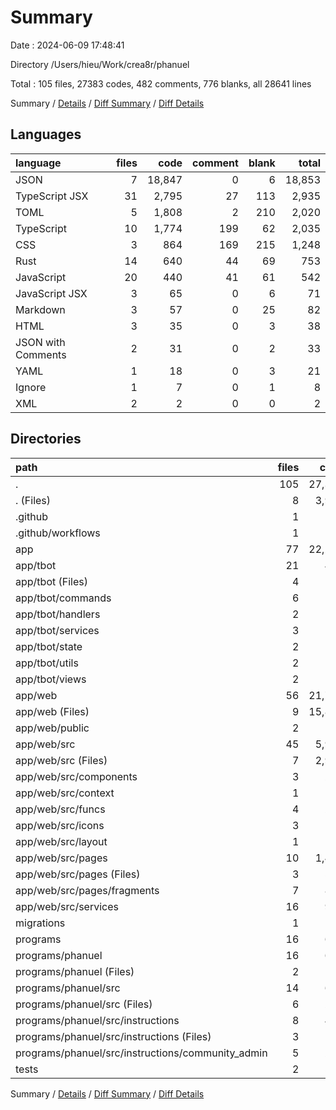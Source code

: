 # Summary

Date : 2024-06-09 17:48:41

Directory /Users/hieu/Work/crea8r/phanuel

Total : 105 files,  27383 codes, 482 comments, 776 blanks, all 28641 lines

Summary / [Details](details.md) / [Diff Summary](diff.md) / [Diff Details](diff-details.md)

## Languages
| language | files | code | comment | blank | total |
| :--- | ---: | ---: | ---: | ---: | ---: |
| JSON | 7 | 18,847 | 0 | 6 | 18,853 |
| TypeScript JSX | 31 | 2,795 | 27 | 113 | 2,935 |
| TOML | 5 | 1,808 | 2 | 210 | 2,020 |
| TypeScript | 10 | 1,774 | 199 | 62 | 2,035 |
| CSS | 3 | 864 | 169 | 215 | 1,248 |
| Rust | 14 | 640 | 44 | 69 | 753 |
| JavaScript | 20 | 440 | 41 | 61 | 542 |
| JavaScript JSX | 3 | 65 | 0 | 6 | 71 |
| Markdown | 3 | 57 | 0 | 25 | 82 |
| HTML | 3 | 35 | 0 | 3 | 38 |
| JSON with Comments | 2 | 31 | 0 | 2 | 33 |
| YAML | 1 | 18 | 0 | 3 | 21 |
| Ignore | 1 | 7 | 0 | 1 | 8 |
| XML | 2 | 2 | 0 | 0 | 2 |

## Directories
| path | files | code | comment | blank | total |
| :--- | ---: | ---: | ---: | ---: | ---: |
| . | 105 | 27,383 | 482 | 776 | 28,641 |
| . (Files) | 8 | 3,923 | 2 | 224 | 4,149 |
| .github | 1 | 18 | 0 | 3 | 21 |
| .github/workflows | 1 | 18 | 0 | 3 | 21 |
| app | 77 | 22,230 | 266 | 440 | 22,936 |
| app/tbot | 21 | 473 | 40 | 65 | 578 |
| app/tbot (Files) | 4 | 102 | 8 | 18 | 128 |
| app/tbot/commands | 6 | 181 | 26 | 17 | 224 |
| app/tbot/handlers | 2 | 36 | 1 | 6 | 43 |
| app/tbot/services | 3 | 43 | 0 | 4 | 47 |
| app/tbot/state | 2 | 23 | 0 | 8 | 31 |
| app/tbot/utils | 2 | 66 | 5 | 10 | 81 |
| app/tbot/views | 2 | 22 | 0 | 2 | 24 |
| app/web | 56 | 21,757 | 226 | 375 | 22,358 |
| app/web (Files) | 9 | 15,816 | 2 | 13 | 15,831 |
| app/web/public | 2 | 2 | 0 | 0 | 2 |
| app/web/src | 45 | 5,939 | 224 | 362 | 6,525 |
| app/web/src (Files) | 7 | 2,902 | 178 | 220 | 3,300 |
| app/web/src/components | 3 | 256 | 1 | 16 | 273 |
| app/web/src/context | 1 | 3 | 0 | 3 | 6 |
| app/web/src/funcs | 4 | 212 | 21 | 23 | 256 |
| app/web/src/icons | 3 | 65 | 0 | 6 | 71 |
| app/web/src/layout | 1 | 106 | 9 | 5 | 120 |
| app/web/src/pages | 10 | 1,423 | 12 | 37 | 1,472 |
| app/web/src/pages (Files) | 3 | 524 | 3 | 11 | 538 |
| app/web/src/pages/fragments | 7 | 899 | 9 | 26 | 934 |
| app/web/src/services | 16 | 972 | 3 | 52 | 1,027 |
| migrations | 1 | 4 | 5 | 4 | 13 |
| programs | 16 | 659 | 44 | 74 | 777 |
| programs/phanuel | 16 | 659 | 44 | 74 | 777 |
| programs/phanuel (Files) | 2 | 19 | 0 | 5 | 24 |
| programs/phanuel/src | 14 | 640 | 44 | 69 | 753 |
| programs/phanuel/src (Files) | 6 | 222 | 15 | 30 | 267 |
| programs/phanuel/src/instructions | 8 | 418 | 29 | 39 | 486 |
| programs/phanuel/src/instructions (Files) | 3 | 126 | 9 | 12 | 147 |
| programs/phanuel/src/instructions/community_admin | 5 | 292 | 20 | 27 | 339 |
| tests | 2 | 549 | 165 | 31 | 745 |

Summary / [Details](details.md) / [Diff Summary](diff.md) / [Diff Details](diff-details.md)